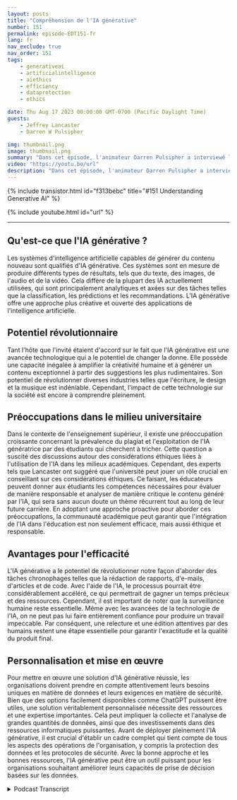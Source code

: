 ```yaml
---
layout: posts
title: "Compréhension de l'IA générative"
number: 151
permalink: episode-EDT151-fr
lang: fr
nav_exclude: true
nav_order: 151
tags:
    - generativeai
    - artificialintelligence
    - aiethics
    - efficiency
    - dataprotection
    - ethics

date: Thu Aug 17 2023 00:00:00 GMT-0700 (Pacific Daylight Time)
guests:
    - Jeffrey Lancaster
    - Darren W Pulsipher

img: thumbnail.png
image: thumbnail.png
summary: "Dans cet épisode, l'animateur Darren Pulsipher a interviewé le Dr Jeffrey Lancaster de Dell Technologies. Leur discussion s'est centrée sur l'IA générative et son impact potentiel."
video: "https://youtu.be/url"
description: "Dans cet épisode, l'animateur Darren Pulsipher a interviewé le Dr Jeffrey Lancaster de Dell Technologies. Leur discussion s'est centrée sur l'IA générative et son impact potentiel."
---
```


<div>
{% include transistor.html id="f313bebc" title="#151 Understanding Generative AI" %}

{% include youtube.html id="url" %}
</div>

---

## Qu'est-ce que l'IA générative ?

Les systèmes d'intelligence artificielle capables de générer du contenu nouveau sont qualifiés d'IA générative. Ces systèmes sont en mesure de produire différents types de résultats, tels que du texte, des images, de l'audio et de la vidéo. Cela diffère de la plupart des IA actuellement utilisées, qui sont principalement analytiques et axées sur des tâches telles que la classification, les prédictions et les recommandations. L'IA générative offre une approche plus créative et ouverte des applications de l'intelligence artificielle.

## Potentiel révolutionnaire

Tant l'hôte que l'invité étaient d'accord sur le fait que l'IA générative est une avancée technologique qui a le potentiel de changer la donne. Elle possède une capacité inégalée à amplifier la créativité humaine et à générer un contenu exceptionnel à partir des suggestions les plus rudimentaires. Son potentiel de révolutionner diverses industries telles que l'écriture, le design et la musique est indéniable. Cependant, l'impact de cette technologie sur la société est encore à comprendre pleinement.

## Préoccupations dans le milieu universitaire

Dans le contexte de l'enseignement supérieur, il existe une préoccupation croissante concernant la prévalence du plagiat et l'exploitation de l'IA génératrice par des étudiants qui cherchent à tricher. Cette question a suscité des discussions autour des considérations éthiques liées à l'utilisation de l'IA dans les milieux académiques. Cependant, des experts tels que Lancaster ont suggéré que l'université peut jouer un rôle crucial en conseillant sur ces considérations éthiques. Ce faisant, les éducateurs peuvent donner aux étudiants les compétences nécessaires pour évaluer de manière responsable et analyser de manière critique le contenu généré par l'IA, qui sera sans aucun doute un thème récurrent tout au long de leur future carrière. En adoptant une approche proactive pour aborder ces préoccupations, la communauté académique peut garantir que l'intégration de l'IA dans l'éducation est non seulement efficace, mais aussi éthique et responsable.

## Avantages pour l'efficacité

L'IA générative a le potentiel de révolutionner notre façon d'aborder des tâches chronophages telles que la rédaction de rapports, d'e-mails, d'articles et de code. Avec l'aide de l'IA, le processus pourrait être considérablement accéléré, ce qui permettrait de gagner un temps précieux et des ressources. Cependant, il est important de noter que la surveillance humaine reste essentielle. Même avec les avancées de la technologie de l'IA, on ne peut pas lui faire entièrement confiance pour produire un travail impeccable. Par conséquent, une relecture et une édition attentives par des humains restent une étape essentielle pour garantir l'exactitude et la qualité du produit final.

## Personnalisation et mise en œuvre

Pour mettre en œuvre une solution d'IA générative réussie, les organisations doivent prendre en compte attentivement leurs besoins uniques en matière de données et leurs exigences en matière de sécurité. Bien que des options facilement disponibles comme ChatGPT puissent être utiles, une solution véritablement personnalisée nécessite des ressources et une expertise importantes. Cela peut impliquer la collecte et l'analyse de grandes quantités de données, ainsi que des investissements dans des ressources informatiques puissantes. Avant de déployer pleinement l'IA générative, il est crucial d'établir un cadre complet qui tient compte de tous les aspects des opérations de l'organisation, y compris la protection des données et les protocoles de sécurité. Avec la bonne approche et les bonnes ressources, l'IA générative peut être un outil puissant pour les organisations souhaitant améliorer leurs capacités de prise de décision basées sur les données.



<details>
<summary> Podcast Transcript </summary>

<p></p>

</details>
